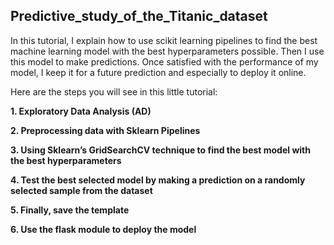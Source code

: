 ## Predictive_study_of_the_Titanic_dataset

In this tutorial, I explain how to use scikit learning pipelines to find the best machine learning model with the best hyperparameters possible. Then I use this model to make predictions. Once satisfied with the performance of my model, I keep it for a future prediction and especially to deploy it online. 

Here are the steps you will see in this little tutorial:

**1. Exploratory Data Analysis (AD)**

**2. Preprocessing data with Sklearn Pipelines**

**3. Using Sklearn’s GridSearchCV technique to find the best model with the best hyperparameters**

**4. Test the best selected model by making a prediction on a randomly selected sample from the dataset**

**5. Finally, save the template**

**6. Use the flask module to deploy the model**
